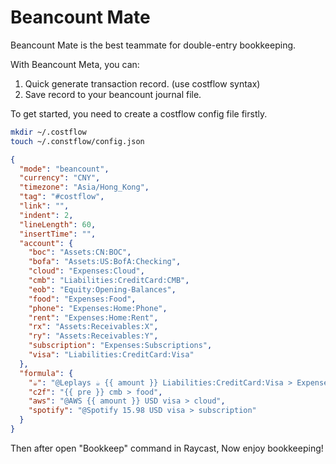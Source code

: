 # Beancount Mate

Beancount Mate is the best teammate for double-entry bookkeeping.

With Beancount Meta, you can:

1. Quick generate transaction record. (use costflow syntax)
2. Save record to your beancount journal file.

To get started, you need to create a costflow config file firstly.

```bash
mkdir ~/.costflow
touch ~/.constflow/config.json
```

```json
{
  "mode": "beancount",
  "currency": "CNY",
  "timezone": "Asia/Hong_Kong",
  "tag": "#costflow",
  "link": "",
  "indent": 2,
  "lineLength": 60,
  "insertTime": "",
  "account": {
    "boc": "Assets:CN:BOC",
    "bofa": "Assets:US:BofA:Checking",
    "cloud": "Expenses:Cloud",
    "cmb": "Liabilities:CreditCard:CMB",
    "eob": "Equity:Opening-Balances",
    "food": "Expenses:Food",
    "phone": "Expenses:Home:Phone",
    "rent": "Expenses:Home:Rent",
    "rx": "Assets:Receivables:X",
    "ry": "Assets:Receivables:Y",
    "subscription": "Expenses:Subscriptions",
    "visa": "Liabilities:CreditCard:Visa"
  },
  "formula": {
    "☕️": "@Leplays ☕️ {{ amount }} Liabilities:CreditCard:Visa > Expenses:Coffee",
    "c2f": "{{ pre }} cmb > food",
    "aws": "@AWS {{ amount }} USD visa > cloud",
    "spotify": "@Spotify 15.98 USD visa > subscription"
  }
}
```

Then after open "Bookkeep" command in Raycast,
Now enjoy bookkeeping!

